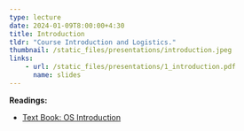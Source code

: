 ```yaml
---
type: lecture
date: 2024-01-09T8:00:00+4:30
title: Introduction
tldr: "Course Introduction and Logistics."
thumbnail: /static_files/presentations/introduction.jpeg
links:
    - url: /static_files/presentations/1_introduction.pdf
      name: slides
---
```

**Readings:**
- [Text Book: OS Introduction](http://pages.cs.wisc.edu/~remzi/OSTEP/intro.pdf)
